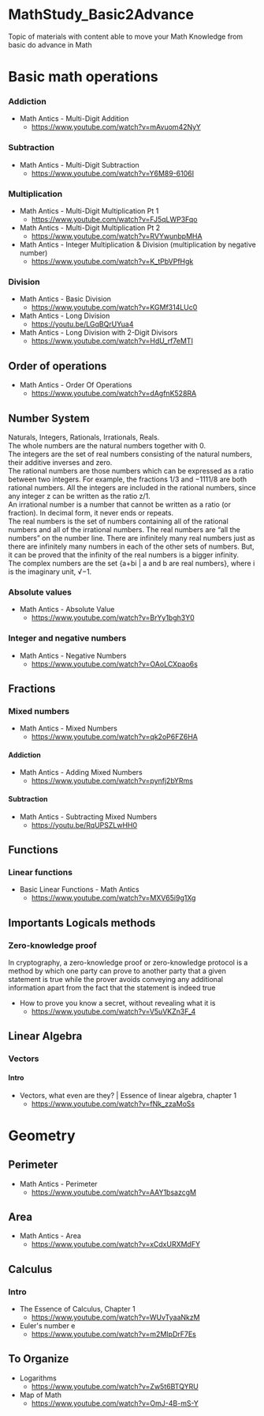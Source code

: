 # MathStudy_Basic2Advance
Topic of materials with content able to move your Math Knowledge from basic do advance in Math

# Basic math operations
### Addiction
 * Math Antics - Multi-Digit Addition
   * https://www.youtube.com/watch?v=mAvuom42NyY

### Subtraction
 * Math Antics - Multi-Digit Subtraction
   *  https://www.youtube.com/watch?v=Y6M89-6106I

### Multiplication
 * Math Antics - Multi-Digit Multiplication Pt 1
   * https://www.youtube.com/watch?v=FJ5qLWP3Fqo
 * Math Antics - Multi-Digit Multiplication Pt 2
   * https://www.youtube.com/watch?v=RVYwunbpMHA
 * Math Antics - Integer Multiplication & Division (multiplication by negative number)
   * https://www.youtube.com/watch?v=K_tPbVPfHgk

### Division
 * Math Antics - Basic Division
   * https://www.youtube.com/watch?v=KGMf314LUc0
 * Math Antics - Long Division
   * https://youtu.be/LGqBQrUYua4
 * Math Antics - Long Division with 2-Digit Divisors
   * https://www.youtube.com/watch?v=HdU_rf7eMTI




## Order of operations
 * Math Antics - Order Of Operations
   * https://www.youtube.com/watch?v=dAgfnK528RA


## Number System
Naturals, Integers, Rationals, Irrationals, Reals.<br>
The whole numbers are the natural numbers together with 0.<br>
The integers are the set of real numbers consisting of the natural numbers, their additive inverses and zero.<br>
The rational numbers are those numbers which can be expressed as a ratio between two integers. For example, the fractions 1/3 and −1111/8 are both rational numbers. All the integers are included in the rational numbers, since any integer z can be written as the ratio z/1.<br>
An irrational number is a number that cannot be written as a ratio (or fraction).  In decimal form, it never ends or repeats.<br>
The real numbers is the set of numbers containing all of the rational numbers and all of the irrational numbers.  The real numbers are “all the numbers” on the number line.  There are infinitely many real numbers just as there are infinitely many numbers in each of the other sets of numbers.  But, it can be proved that the infinity of the real numbers is a bigger infinity.<br>
The complex numbers are the set {a+bi | a and b are real numbers}, where i is the imaginary unit, √−1.<br>


### Absolute values
  * Math Antics - Absolute Value
    * https://www.youtube.com/watch?v=BrYy1bgh3Y0

### Integer and negative numbers
  * Math Antics - Negative Numbers
    * https://www.youtube.com/watch?v=OAoLCXpao6s


## Fractions

### Mixed numbers
  * Math Antics - Mixed Numbers
    * https://www.youtube.com/watch?v=qk2oP6FZ6HA

#### Addiction
  * Math Antics - Adding Mixed Numbers
    * https://www.youtube.com/watch?v=pynfj2bYRms

#### Subtraction
 * Math Antics - Subtracting Mixed Numbers
    * https://youtu.be/RqUPSZLwHH0


## Functions

### Linear functions
  * Basic Linear Functions - Math Antics
    * https://www.youtube.com/watch?v=MXV65i9g1Xg

## Importants Logicals methods
### Zero-knowledge proof 
In cryptography, a zero-knowledge proof or zero-knowledge protocol is a method by which one party can prove to another party that a given statement is true while the prover avoids conveying any additional information apart from the fact that the statement is indeed true
 * How to prove you know a secret, without revealing what it is
   * https://www.youtube.com/watch?v=V5uVKZn3F_4

## Linear Algebra
### Vectors
#### Intro
* Vectors, what even are they? | Essence of linear algebra, chapter 1
   * https://www.youtube.com/watch?v=fNk_zzaMoSs


# Geometry

## Perimeter
  * Math Antics - Perimeter
    * https://www.youtube.com/watch?v=AAY1bsazcgM

## Area
  * Math Antics - Area
    * https://www.youtube.com/watch?v=xCdxURXMdFY

## Calculus

### Intro
* The Essence of Calculus, Chapter 1
    * https://www.youtube.com/watch?v=WUvTyaaNkzM
* Euler's number e
    * https://www.youtube.com/watch?v=m2MIpDrF7Es


## To Organize

* Logarithms
    * https://www.youtube.com/watch?v=Zw5t6BTQYRU
* Map of Math
    * https://www.youtube.com/watch?v=OmJ-4B-mS-Y
